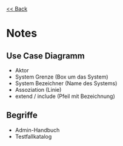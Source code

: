 [<< Back](../CPS.md)

# Notes

## Use Case Diagramm

- Aktor
- System Grenze (Box um das System)
- System Bezeichner (Name des Systems)
- Assoziation (Linie)
- extend / include (Pfeil mit Bezeichnung)

## Begriffe

- Admin-Handbuch
- Testfallkatalog

